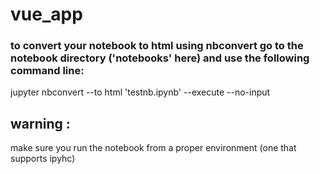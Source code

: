 # vue_app

### to convert your notebook to html using nbconvert go to the notebook directory ('notebooks' here) and use the following command line:
jupyter nbconvert --to html 'testnb.ipynb' --execute --no-input

## warning :
make sure you run the notebook from a proper environment (one that supports ipyhc)
